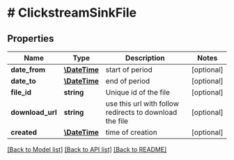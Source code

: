 # # ClickstreamSinkFile

## Properties

Name | Type | Description | Notes
------------ | ------------- | ------------- | -------------
**date_from** | [**\DateTime**](\DateTime.md) | start of period | [optional]
**date_to** | [**\DateTime**](\DateTime.md) | end of period | [optional]
**file_id** | **string** | Unique id of the file | [optional]
**download_url** | **string** | use this url with follow redirects to download the file | [optional]
**created** | [**\DateTime**](\DateTime.md) | time of creation | [optional]

[[Back to Model list]](../../README.md#models) [[Back to API list]](../../README.md#endpoints) [[Back to README]](../../README.md)
